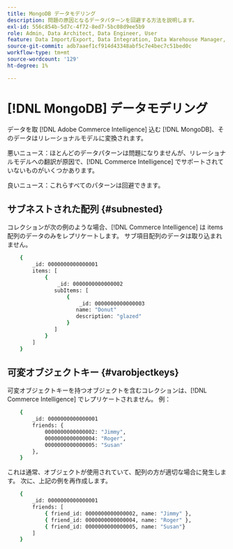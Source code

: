 ```yaml
---
title: MongoDB データモデリング
description: 問題の原因となるデータパターンを回避する方法を説明します。
exl-id: 556c854b-5d7c-4f72-8ed7-5bc08d9ee5b9
role: Admin, Data Architect, Data Engineer, User
feature: Data Import/Export, Data Integration, Data Warehouse Manager, Commerce Tables
source-git-commit: adb7aaef1cf914d43348abf5c7e4bec7c51bed0c
workflow-type: tm+mt
source-wordcount: '129'
ht-degree: 1%

---
```


# [!DNL MongoDB] データモデリング

データを取 [!DNL Adobe Commerce Intelligence] 込む [!DNL MongoDB]、そのデータはリレーショナルモデルに変換されます。

悪いニュース：ほとんどのデータパターンは問題になりませんが、リレーショナルモデルへの翻訳が原因で、[!DNL Commerce Intelligence] でサポートされていないものがいくつかあります。

良いニュース：これらすべてのパターンは回避できます。

## サブネストされた配列 {#subnested}

コレクションが次の例のような場合、[!DNL Commerce Intelligence] は items 配列のデータのみをレプリケートします。 サブ項目配列のデータは取り込まれません。

```bash
    {
        _id: 0000000000000001
        items: [
            {
                _id: 0000000000000002
               subItems: [
                   {
                       _id: 0000000000000003
                      name: "Donut"
                      description: "glazed"
                   }
               ]
            }
        ]
    }
```

## 可変オブジェクトキー {#varobjectkeys}

可変オブジェクトキーを持つオブジェクトを含むコレクションは、[!DNL Commerce Intelligence] でレプリケートされません。 例：

```bash
    {
        _id: 0000000000000001
        friends: {
            0000000000000002: "Jimmy",
            0000000000000004: "Roger",
            0000000000000005: "Susan"
        },
    }
```

これは通常、オブジェクトが使用されていて、配列の方が適切な場合に発生します。 次に、上記の例を再作成します。

```bash
    {
        _id: 0000000000000001
        friends: [
            { friend_id: 0000000000000002, name: "Jimmy" },
            { friend_id: 0000000000000004, name: "Roger" },
            { friend_id: 0000000000000005, name: "Susan"}
        ]
    }
```
